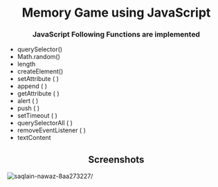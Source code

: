 <h1 align="center">Memory Game using JavaScript</h1>
<h3 align="center">JavaScript Following Functions are implemented</h3>

- querySelector()
- Math.random()
- length
- createElement() 
- setAttribute ( )
- append ( )
- getAttribute ( )
- alert ( )
- push ( )
- setTimeout ( )
- querySelectorAll ( )
- removeEventListener ( )
- textContent

<h2 align="Center">Screenshots</h2>

<img align="center" src="https://user-images.githubusercontent.com/81869501/193865365-0a2ac4e1-378d-4428-a4cc-a510103748b4.PNG" alt="saqlain-nawaz-8aa273227/"/>
